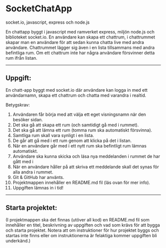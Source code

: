# SocketChatApp 
socket.io, javascript, express och node.js

En chattapp byggt i javascript med ramverket express, miljön node.js och biblioteket socket.io. En användare kan skapa ett chattrum, i chattrummet skapar man en användare för att sedan kunna chatta live med andra användare. Chattrummet lägger sig även i en lista tillsammans med andra befintliga rum. Om ett chattrum inte har några användare försvinner detta rum ifrån listan.

--------------------------------------------------------------------------------------------------------------------------------------------------------------

## Uppgift: 

En chatt-app byggt med socket.io där användare kan logga in med ett användarnamn, skapa ett chattrum och chatta med varandra i realtid.

Betygskrav: 
1. Användaren får börja med att välja ett eget visningsnamn när den besöker sidan. 
2. Det ska gå att skapa ett rum (och samtidigt gå med i rummet). 
3. Det ska gå att lämna ett rum (tomma rum ska automatiskt försvinna). 
4. Samtliga rum skall vara synligt i en lista. 
5. De går att gå med i ett rum genom att klicka på det i listan. 
6. När en användare går med i ett nytt rum ska befintligt rum lämnas automatiskt. 
7. Användare ska kunna skicka och läsa nya meddelanden i rummet de har gått med i 
8. När en användare håller på att skriva ett meddelande skall det synas för alla andra i rummet. 
9. Git & GitHub har använts. 
10. Projektmappen innehåller en README.md fil (läs ovan för mer info). 
11. Uppgiften lämnas in i tid!

--------------------------------------------------------------------------------------------------------------------------------------------------------------

## Starta projektet:

(I projektmappen ska det finnas (utöver all kod) en README.md fil som innehåller en titel, beskrivning av uppgiften och vad som krävs för att bygga och starta projektet. Notera att om instruktioner för hur projektet byggs och startas inte finns eller om instruktionerna är felaktiga kommer uppgiften bli underkänd.)

